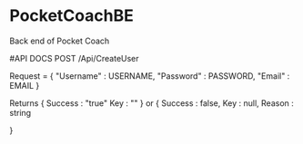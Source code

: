 # PocketCoachBE
Back end of Pocket Coach


#API DOCS
  POST
  /Api/CreateUser

  Request = {
    "Username" : USERNAME,
    "Password" : PASSWORD,
    "Email"    : EMAIL
  }

  Returns
  {
    Success : "true"
    Key     : ""
  }
  or
  {
    Success : false,
    Key   : null,
    Reason : string

  }
